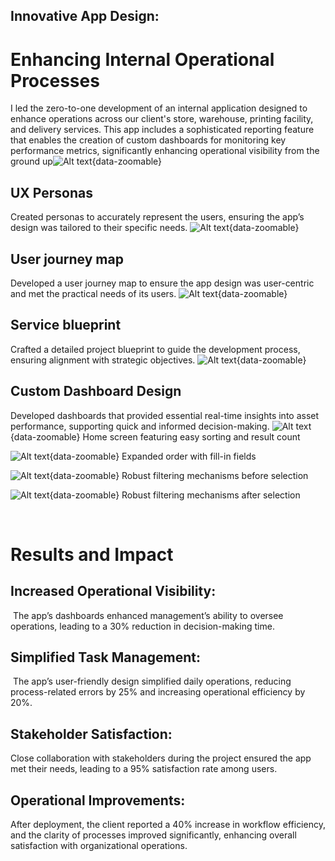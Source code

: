 

## Innovative App Design: 
# Enhancing Internal Operational Processes
I led the zero-to-one development of an internal application designed to enhance operations across our client's store, warehouse, printing facility, and delivery services. This app includes a sophisticated reporting feature that enables the creation of custom dashboards for monitoring key performance metrics, significantly enhancing operational visibility from the ground up![Alt text](../images/project1-Analytics.png){data-zoomable}


## UX Personas
Created personas to accurately represent the users, ensuring the app’s design was tailored to their specific needs.
![Alt text](../images/project1-personas.png){data-zoomable}


## User journey map
Developed a user journey map to ensure the app design was user-centric and met the practical needs of its users.
![Alt text](../images/project1-user_journey_map.png){data-zoomable}


## Service blueprint
Crafted a detailed project blueprint to guide the development process, ensuring alignment with strategic objectives.
![Alt text](../images/project1-service_blueprint.png){data-zoomable}

## Custom Dashboard Design
Developed dashboards that provided essential real-time insights into asset performance, supporting quick and informed decision-making.
![Alt text](../images/project1-Home_screen_featuring_easy_sorting_and_result_count.png){data-zoomable}
Home screen featuring easy sorting and result count

 ![Alt text](../images/project1-Expanded_order_with_fill-in_fields.png){data-zoomable}
Expanded order with fill-in fields

![Alt text](../images/project1-Robust_filtering_mechanisms_after_selection.png){data-zoomable}
Robust filtering mechanisms before selection


 ![Alt text](../images/project1-Robust_filtering_mechanisms_before_selection.png){data-zoomable}
Robust filtering mechanisms after selection
<br> <!-- Adds one line of space -->

<br> <!-- 2nd line of space -->

# Results and Impact
## Increased Operational Visibility: 
 The app’s dashboards enhanced management’s ability to oversee operations, leading to a 30% reduction in decision-making time.

## Simplified Task Management: 
 The app’s user-friendly design simplified daily operations, reducing process-related errors by 25% and increasing operational efficiency by 20%.

## Stakeholder Satisfaction:
Close collaboration with stakeholders during the project ensured the app met their needs, leading to a 95% satisfaction rate among users.

## Operational Improvements:
After deployment, the client reported a 40% increase in workflow efficiency, and the clarity of processes improved significantly, enhancing overall satisfaction with organizational operations.




